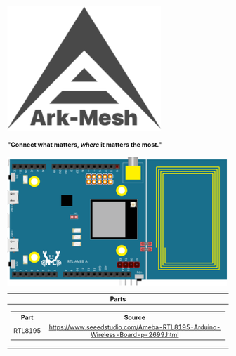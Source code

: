 
<img src="https://github.com/sleepdefic1t/ark-mesh/blob/master/ark_mesh_logo.png" width="350">  

#### "Connect what matters, ***where*** it matters the most."

<img src="https://github.com/sleepdefic1t/ark-mesh/blob/master/rtl8195.png" width="500">


|    Parts    |
| :---------: |
| <table> <tr><th>Part</th><th>Source</th></tr> <tr><td>RTL8195</td><td>https://www.seeedstudio.com/Ameba-RTL8195-Arduino-Wireless-Board-p-2699.html</td></tr> </table> | 

